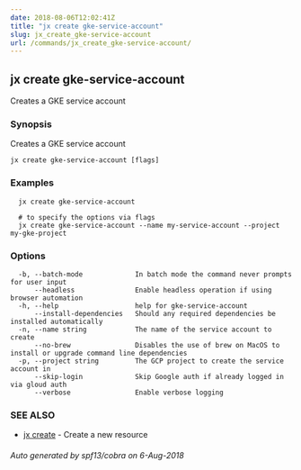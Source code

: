 ```yaml
---
date: 2018-08-06T12:02:41Z
title: "jx create gke-service-account"
slug: jx_create_gke-service-account
url: /commands/jx_create_gke-service-account/
---
```

## jx create gke-service-account

Creates a GKE service account

### Synopsis

Creates a GKE service account

```
jx create gke-service-account [flags]
```

### Examples

```
  jx create gke-service-account
  
  # to specify the options via flags
  jx create gke-service-account --name my-service-account --project my-gke-project
```

### Options

```
  -b, --batch-mode             In batch mode the command never prompts for user input
      --headless               Enable headless operation if using browser automation
  -h, --help                   help for gke-service-account
      --install-dependencies   Should any required dependencies be installed automatically
  -n, --name string            The name of the service account to create
      --no-brew                Disables the use of brew on MacOS to install or upgrade command line dependencies
  -p, --project string         The GCP project to create the service account in
      --skip-login             Skip Google auth if already logged in via gloud auth
      --verbose                Enable verbose logging
```

### SEE ALSO

* [jx create](/commands/jx_create/)	 - Create a new resource

###### Auto generated by spf13/cobra on 6-Aug-2018
